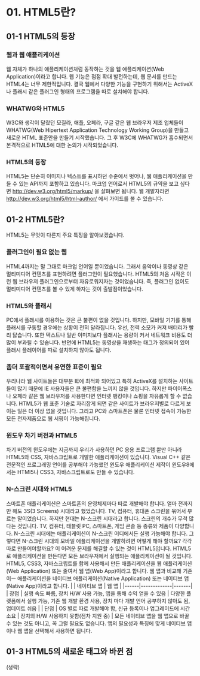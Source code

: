 # 01. HTML5란?

## 01-1 HTML5의 등장

### 웹과 웹 애플리케이션
웹 자체가 하나의 애플리케이션처럼 동작하는 것을 웹 애플리케이션(Web Application)이라고 합니다.
웹 기능은 점점 확대 발전하는데, 웹 문서를 만드는 HTML4는 너무 제한적입니다. 결국 웹에서 다양한 기능을 구현하기 위해서는 ActiveX나 플래시 같은 플러그인 형태의 프로그램을 따로 설치해야 합니다.

### WHATWG와 HTML5
W3C와 생각이 달랐던 모질라, 애플, 오페라, 구글 같은 웹 브라우저 제조 업체들이 WHATWG(Web Hipertext Application Technology Working Group)을 만들고 새로운 HTML 표준안을 만들기 시작했습니다.
그 후 W3C에 WHATWG가 흡수되면서 본격적으로 HTML5에 대한 논의가 시작되었습니다.

### HTML5의 등장
HTML5는 단순히 이미지나 텍스트를 표시하던 수준에서 벗어나, 웹 애플리케이션을 만들 수 있는 API까지 포함하고 있습니다.
마크업 언어로서 HTML5의 규약을 보고 싶다면 http://dev.w3.org/html5/markup/ 을 살펴보면 됩니다.
웹 개발자라면 http://dev.w3.org/html5/html-author/ 에서 가이드를 볼 수 있습니다.

## 01-2 HTML5란?
HTML5는 무엇이 다른지 주요 특징을 알아보겠습니다.

### 플러그인이 필요 없는 웹
HTML4까지는 말 그대로 마크업 언어일 뿐이었습니다. 그래서 음악이나 동영상 같은 멀티미디어 컨텐츠를 표현하려면 플러그인이 필요했습니다.
HTML5의 처음 시작은 이런 웹 브라우저 플러그인으로부터 자유로워지자는 것이었습니다. 즉, 플러그인 없이도 멀티미디어 컨텐츠를 볼 수 있게 하자는 것이 출발점이었습니다.

### HTML5와 플래시
PC에서 플래시를 이용하는 것은 큰 불편이 없을 것입니다. 하지만, 모바일 기기를 통해 플래시를 구동할 경우에는 상황이 전혀 달라집니다. 우선, 전력 소모가 커져 배터리가 빨리 닳습니다. 또한 텍스트나 일반 이미지보다 플래시는 용량이 커서 네트워크 비용도 더 많이 부과될 수 있습니다.
반면에 HTML5는 동영상을 재생하는 태그가 정의되어 있어 플래시 플레이어를 따로 설치하지 않아도 됩니다.

### 좀더 포괄적이면서 유연한 표준이 필요
우리나라 웹 사이트들은 대부분 IE에 최적화 되어있고 특히 ActiveX를 설치하는 사이트들이 많기 때문에 IE 사용자들은 큰 불편함을 느끼지 않을 것입니다. 하지만 파이어폭스나 오페라 같은 웹 브라우저를 사용한다면 인터넷 뱅킹이나 쇼핑을 자유롭게 할 수 없습니다.
HTML5가 웹 표준 기술로 자리잡게 되면 같은 사이트가 브라우저별로 다르게 보이는 일은 더 이상 없을 것입니다. 그리고 PC와 스마트폰은 물론 인터넷 접속이 가능한 모든 전자제품으로 웹 서핑이 가능해집니다.

### 윈도우 차기 버전과 HTML5
차기 버전의 윈도우에는 지금까지 우리가 사용하던 PC 응용 프로그램 뿐만 아니라 HTML5와 CSS, 자바스크립트로 개발한 애플리케이션이 있습니다.
Visual C++ 같은 전문적인 프로그래밍 언어를 공부해야 가능했던 윈도우 애플리케이션 제작이 윈도우8에서는 HTMl5나 CSS3, 자바스크립트로도 만들 수 있습니다.

### N-스크린 시대와 HTML5
스마트폰 애플리케이션은 스마트폰의 운영체제마다 따로 개발해야 합니다.
얼마 전까지만 해도 3S(3 Screens) 시대라고 했었습니다. TV, 컴퓨터, 휴대폰 스크린을 묶어서 부르는 말이었습니다. 하지만 현대는 N-스크린 시대라고 합니다. 스크린의 개수가 무척 많다는 것입니다. TV, 컴퓨터, 태블릿 PC, 스마트폰, 게임 콘솔 등 종류와 제품이 다양합니다.
N-스크린 시대에는 애플리케이션이 N-스크린 어디에서든 실행 가능해야 합니다.
그렇다면 N-스크린 시대의 모바일 애플리케이션을 개발하려면 어떻게 해야 할까요?
각각 따로 만들어야할까요?
이 어려운 문제를 해결할 수 있는 것이 HTML5입니다. HTML5로 애플리케이션을 만든다면 모든 브라우저에서 실행되는 애플리케이션이 될 것입니다.
HTML5, CSS3, 자바스크립트를 함께 사용해서 만든 애플리케이션을 웹 애플리케이션(Web Application) 또는 줄여서 웹 앱(Web App)이라고 합니다. 웹 앱과 비교해 기존이ㅡ 애플리케이션을 네이티브 애플리케이션(Native Application) 또는 네이티브 앱(Native App)이라고 합니다.
|      | 네이티브 앱 | 웹 앱 |
|------|-------------|-------|
| 장점 | 실행 속도 빠름, 장치 H/W 사용 가능, 앱을 통해 수익 얻을 수 있음 | 다양한 플랫폼에서 실행 가능, 기존 웹 개발 환경 사용, 장치 마다 개발 언어 공부하지 않아도 됨, 업데이트 쉬움 |
| 단점 | OS 별로 따로 개발해야 함, 신규 등록이나 업그레이드에 시간 소요 | 장치의 H/W 사용하지 못함(점차 지원 중) |
모든 네이티브 앱을 웹 앱으로 바꿀 수 있는 것도 아니고, 꼭 그럴 필요도 없습니다. 앱의 필요성과 특징에 맞게 네이티브 앱이나 웹 앱을 선택해서 사용하면 됩니다.

## 01-3 HTML5의 새로운 태그와 바뀐 점
(생략)